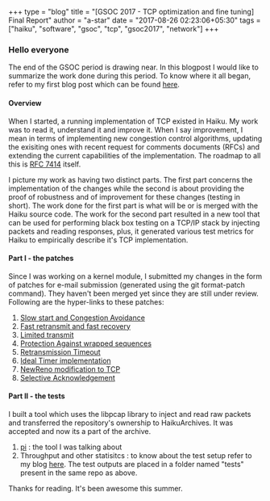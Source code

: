 +++
type = "blog"
title = "[GSOC 2017 - TCP optimization and fine tuning] Final Report"
author = "a-star"
date = "2017-08-26 02:23:06+05:30"
tags = ["haiku", "software", "gsoc", "tcp", "gsoc2017", "network"]
+++

<h3>Hello everyone</h3>

<p>The end of the GSOC period is drawing near. In this blogpost I would like to summarize the work done during this period. To know where it all began, refer to my first blog post which can be found <a href="https://www.haiku-os.org/blog/a-star/2017-05-10_gsoc_2017_tcp_optimization_and_fine_tuning/">here</a>.</p>

<h4>Overview</h4>

<p>When I started, a running implementation of TCP existed in Haiku. My work was to read it, understand it and improve it. When I say improvement, I mean in terms of implementing new congestion control algorithms, updating the exisiting ones with recent request for comments documents (RFCs) and extending the current capabilities of the implementation. The roadmap to all this is <a href="https://tools.ietf.org/html/rfc7414">RFC 7414</a> itself.</p>

<p>I picture my work as having two distinct parts. The first part concerns the implementation of the changes while the second is about providing the proof of robustness and of improvement for these changes (testing in short). The work done for the first part is what will be or is merged with the Haiku source code. The work for the second part resulted in a new tool that can be used for performing black box testing on a TCP/IP stack by injecting packets and reading responses, plus, it generated various test metrics for Haiku to empirically describe it's TCP implementation.</p>

<h4>Part I - the patches</h4>

<p>Since I was working on a kernel module, I submitted my changes in the form of patches for e-mail submission (generated using the git format-patch command). They haven't been merged yet since they are still under review. Following are the hyper-links to these patches:

<ol>
	<li><a href="https://dev.haiku-os.org/ticket/13629">Slow start and Congestion Avoidance</a></li>
	<li><a href="https://dev.haiku-os.org/ticket/13630">Fast retransmit and fast recovery</a></li>
	<li><a href="https://dev.haiku-os.org/ticket/13631">Limited transmit</a></li>
	<li><a href="https://dev.haiku-os.org/ticket/13632">Protection Against wrapped sequences</a></li>
	<li><a href="https://dev.haiku-os.org/ticket/13633">Retransmission Timeout</a></li>
	<li><a href="https://dev.haiku-os.org/ticket/13634">Ideal Timer implementation</a></li>
	<li><a href="https://dev.haiku-os.org/ticket/13676">NewReno modification to TCP</a></li>
	<li><a href="https://dev.haiku-os.org/ticket/13681">Selective Acknowledgement</a></li>
</ol>
</p>

<h4>Part II - the tests</h4>

<p>I built a tool which uses the libpcap library to inject and read raw packets and transferred the repository's ownership to HaikuArchives. It was accepted and now its a part of the archive.
	<ol>
		<li><a href="https://github.com/HaikuArchives/pi">pi</a> : the tool I was talking about</li>
		<li>Throughput and other statisitcs : to know about the test setup refer to my blog <a href="https://www.haiku-os.org/blog/a-star/2017-08-14_gsoc_2017_tcp_optimization_report_5/">here</a>. The test outputs are placed in a folder named "tests" present in the same repo as above.</li>
	</ol>
</p>

<p> Thanks for reading. It's been awesome this summer.</p>


	